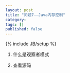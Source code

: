 ```yaml
---
layout: post
title: "问题7——Java内存控制"
category: 
tags: []
published: false
---
```

{% include JB/setup %}

1. 什么是观察者模式

2. 查看源码

&nbsp;